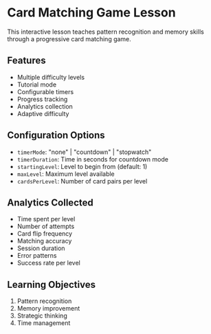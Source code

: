 # Card Matching Game Lesson

This interactive lesson teaches pattern recognition and memory skills through a progressive card matching game.

## Features
- Multiple difficulty levels
- Tutorial mode
- Configurable timers
- Progress tracking
- Analytics collection
- Adaptive difficulty

## Configuration Options
- `timerMode`: "none" | "countdown" | "stopwatch"
- `timerDuration`: Time in seconds for countdown mode
- `startingLevel`: Level to begin from (default: 1)
- `maxLevel`: Maximum level available
- `cardsPerLevel`: Number of card pairs per level

## Analytics Collected
- Time spent per level
- Number of attempts
- Card flip frequency
- Matching accuracy
- Session duration
- Error patterns
- Success rate per level

## Learning Objectives
1. Pattern recognition
2. Memory improvement
3. Strategic thinking
4. Time management 